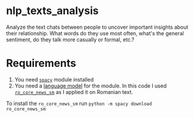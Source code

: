 # nlp_texts_analysis
Analyze the text chats between people to uncover important insights about their relationship. What words do they use most often, what's the general sentiment, do they talk more casually or formal, etc.?

# Requirements
1. You need [`spacy`](https://spacy.io/usage) module installed 
2. You need a [language model](https://spacy.io/usage/models#languages) for the module. In this code I used [`ro_core_news_sm`](https://spacy.io/models/ro#ro_core_news_sm) as I applied it on Romanian text.

To install the `ro_core_news_sm` run `python -m spacy download ro_core_news_sm`
